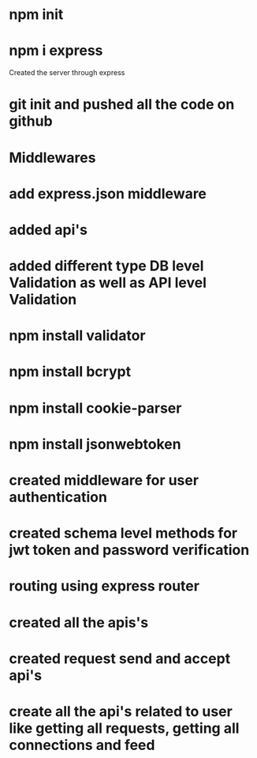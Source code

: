 # npm init

# npm i express

Created the server through express

# git init and pushed all the code on github

# Middlewares

# add express.json middleware

# added api's

# added different type DB level Validation as well as API level Validation

# npm install validator

# npm install bcrypt

# npm install cookie-parser

# npm install jsonwebtoken

# created middleware for user authentication

# created schema level methods for jwt token and password verification

# routing using express router

# created all the apis's

# created request send and accept api's

# create all the api's related to user like getting all requests, getting all connections and feed
